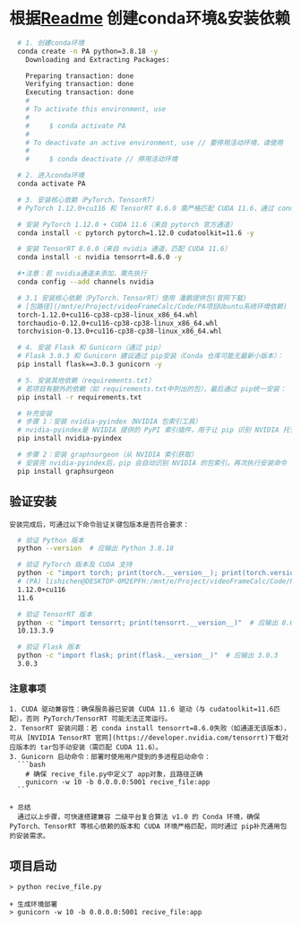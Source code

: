 <!--
 * @Description: 运行图像符合检测模型
 * @Date: 2025-09-09 10:30:05
 * @LastEditTime: 2025-09-10 09:51:22
 * @FilePath: \videoFrameCalc\Code\PictureAlgorithm\prompt.md
-->
# 根据[Readme](README.MD) 创建conda环境&安装依赖
  ```bash
    # 1. 创建conda环境
    conda create -n PA python=3.8.18 -y
      Downloading and Extracting Packages:

      Preparing transaction: done
      Verifying transaction: done
      Executing transaction: done
      #
      # To activate this environment, use
      #
      #     $ conda activate PA
      #
      # To deactivate an active environment, use // 要停用活动环境，请使用
      #
      #     $ conda deactivate // 停用活动环境

    # 2. 进入conda环境
    conda activate PA

    # 3. 安装核心依赖（PyTorch、TensorRT）​​
    # PyTorch 1.12.0+cu116 和 TensorRT 8.6.0 需严格匹配 CUDA 11.6，通过 conda安装可确保 CUDA 工具链兼容：

    # 安装 PyTorch 1.12.0 + CUDA 11.6（来自 pytorch 官方通道）
    conda install -c pytorch pytorch=1.12.0 cudatoolkit=11.6 -y

    # 安装 TensorRT 8.6.0（来自 nvidia 通道，匹配 CUDA 11.6）
    conda install -c nvidia tensorrt=8.6.0 -y

    #•​​注意​​：若 nvidia通道未添加，需先执行
    conda config --add channels nvidia

    # 3.1 安装核心依赖（PyTorch、TensorRT）​​使用 潘鹏提供包(官网下载)
    # [包路径](/mnt/e/Project/videoFrameCalc/Code/PA项目Ubuntu系统环境依赖)
    torch-1.12.0+cu116-cp38-cp38-linux_x86_64.whl  
    torchaudio-0.12.0+cu116-cp38-cp38-linux_x86_64.whl
    torchvision-0.13.0+cu116-cp38-cp38-linux_x86_64.whl

    # 4. 安装 Flask 和 Gunicorn（通过 pip）​​
    # Flask 3.0.3 和 Gunicorn 建议通过 pip安装（Conda 仓库可能无最新小版本）：
    pip install flask==3.0.3 gunicorn -y

    # ​5. 安装其他依赖（requirements.txt）​​
    # 若项目有额外的依赖（如 requirements.txt中列出的包），最后通过 pip统一安装：
    pip install -r requirements.txt

    # 补充安装
    # 步骤 1：安装 nvidia-pyindex（NVIDIA 包索引工具）​​
    # nvidia-pyindex是 NVIDIA 提供的 PyPI 索引插件，用于让 pip 识别 NVIDIA 托管的包。执行以下命令安装：
    pip install nvidia-pyindex

    # 步骤 2：安装 graphsurgeon（从 NVIDIA 索引获取）​​
    # 安装完 nvidia-pyindex后，pip 会自动识别 NVIDIA 的包索引。再次执行安装命令（或继续执行 pip install -r requirements.txt）：
    pip install graphsurgeon
  ```

  ## 验证安装​
    安装完成后，可通过以下命令验证关键包版本是否符合要求：
  ```bash
    # 验证 Python 版本
    python --version  # 应输出 Python 3.8.18

    # 验证 PyTorch 版本及 CUDA 支持
    python -c "import torch; print(torch.__version__); print(torch.version.cuda)"  # 应输出 1.12.0 和 11.6
    # (PA) lishichen@DESKTOP-0M2EPFH:/mnt/e/Project/videoFrameCalc/Code/PictureAlgorithm$ python -c "import torch; print(torch.__version__); print(torch.version.cuda)"  # 应输出 1.12.0 和 11.6
    1.12.0+cu116
    11.6

    # 验证 TensorRT 版本
    python -c "import tensorrt; print(tensorrt.__version__)"  # 应输出 8.6.0
    10.13.3.9

    # 验证 Flask 版本
    python -c "import flask; print(flask.__version__)"  # 应输出 3.0.3
    3.0.3
  ```

  ### 注意事项​​
    1. ​​CUDA 驱动兼容性​​：确保服务器已安装 ​​CUDA 11.6 驱动​​（与 cudatoolkit=11.6匹配），否则 PyTorch/TensorRT 可能无法正常运行。
    2. ​​TensorRT 安装问题​​：若 conda install tensorrt=8.6.0失败（如通道无该版本），可从 [NVIDIA TensorRT 官网](https://developer.nvidia.com/tensorrt)下载对应版本的 tar包手动安装（需匹配 CUDA 11.6）。
    3. ​​Gunicorn 启动命令​​：部署时使用用户提到的多进程启动命令：
      ```bash
        # 确保 recive_file.py中定义了 app对象，且路径正确
        gunicorn -w 10 -b 0.0.0.0:5001 recive_file:app
      ```

    + ​​总结​​
      通过以上步骤，可快速搭建兼容 ​​二级平台复合算法 v1.0​​ 的 Conda 环境，确保 PyTorch、TensorRT 等核心依赖的版本和 CUDA 环境严格匹配，同时通过 pip补充通用包的安装需求。

  ## 项目启动
    > python recive_file.py

    + 生成环境部署
    > gunicorn -w 10 -b 0.0.0.0:5001 recive_file:app
